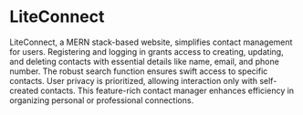 # LiteConnect
LiteConnect, a MERN stack-based website, simplifies contact management for users. Registering and logging in grants access to creating, updating, and deleting contacts with essential details like name, email, and phone number. The robust search function ensures swift access to specific contacts. User privacy is prioritized, allowing interaction only with self-created contacts. This feature-rich contact manager enhances efficiency in organizing personal or professional connections.
